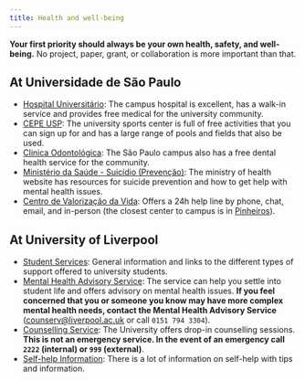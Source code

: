 ```yaml
---
title: Health and well-being
---
```


<div class="lead">

**Your first priority should always be your own health, safety, and
well-being.**
No project, paper, grant, or collaboration is more important than that.

</div>

## At Universidade de São Paulo

* [Hospital Universitário](https://www.hu.usp.br/): The campus hospital is
  excellent, has a walk-in service and provides free medical for the university
  community.
* [CEPE USP](https://cepe.usp.br/): The university sports center is full of
  free activities that you can sign up for and has a large range of pools and
  fields that also be used.
* [Clinica Odontológica](https://sau.usp.br/clinica-odontologica/): The São
  Paulo campus also has a free dental health service for the community.
* [Ministério da Saúde - Suicídio (Prevenção)](https://www.gov.br/saude/pt-br/assuntos/saude-de-a-a-z/s/suicidio-prevencao):
  The ministry of health website has resources for suicide prevention and how
  to get help with mental health issues.
* [Centro de Valorização da Vida](https://cvv.org.br/): Offers a 24h help line by phone, chat, email, and in-person (the closest center to campus is in [Pinheiros](https://www.google.com/maps/place/R.+Cerro+Cor%C3%A1,+792+-+21+-+Vila+Romana,+S%C3%A3o+Paulo+-+SP,+05061-100/@-23.5401302,-46.7049922,19.29z/data=!4m5!3m4!1s0x94ce57d3e451c08b:0x28663176a7d2cad5!8m2!3d-23.5397673!4d-46.7047116?entry=ttu)). 

## At University of Liverpool

* [Student Services](https://www.liverpool.ac.uk/studentsupport/): General
  information and links to the different types of support offered to university
  students.
* [Mental Health Advisory Service](https://www.liverpool.ac.uk/studentsupport/mentalhealthadvisoryservice/):
  The service can help you settle into student life and offers advisory on
  mental health issues. **If you feel concerned that you or someone you know
  may have more complex mental health needs, contact the Mental Health Advisory
  Service** ([counserv@liverpool.ac.uk](mailto:counserv@liverpool.ac.uk) or
  call `0151 794 3304`).
* [Counselling Service](https://www.liverpool.ac.uk/studentsupport/counselling/):
  The University offers drop-in counselling sessions. **This is not an
  emergency service. In the event of an emergency call `2222` (internal) or `999`
  (external)**.
* [Self-help Information](https://www.liverpool.ac.uk/studentsupport/counselling/selfhelp/):
  There is a lot of information on self-help with tips and information.

